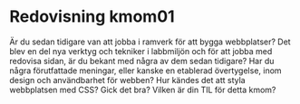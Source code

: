 ---
---
Redovisning kmom01
=========================

Är du sedan tidigare van att jobba i ramverk för att bygga webbplatser?
Det blev en del nya verktyg och tekniker i labbmiljön och för att jobba med redovisa sidan, är du bekant med några av dem sedan tidigare?
Har du några förutfattade meningar, eller kanske en etablerad övertygelse, inom design och användbarhet för webben?
Hur kändes det att styla webbplatsen med CSS? Gick det bra?
Vilken är din TIL för detta kmom?
